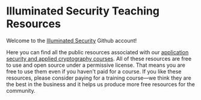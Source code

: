 # Illuminated Security Teaching Resources

Welcome to the [Illuminated Security](https://illuminated-security.com/) Github account!

Here you can find all the public resources associated with our [application security and applied cryptography courses](https://illuminated-security.com/courses). All of these resources are free to use and open source under a permissive license. That means you are free to use them even if you haven't paid for a course. If you like these resources, please consider paying for a training course—we think they are the best in the business and it helps us produce more free resources for the community.
